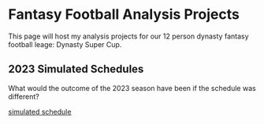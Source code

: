 # Fantasy Football Analysis Projects 

This page will host my analysis projects for our 12 person dynasty fantasy football 
leage: Dynasty Super Cup. 

## 2023 Simulated Schedules

What would the outcome of the 2023 season have been if the schedule was different?

[simulated schedule](2023_Schedule_Simulations.md)